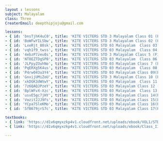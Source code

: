 ```yaml
--- 
layout : lessons 
subject: Malayalam
class: Three
CreaterEmail: deepthipjoju@gmail.com

lessons: 
- { id: 'bnsTjhK4uC0', title: 'KITE VICTERS STD 3 Malayalam Class 01 (First Bell-ഫസ്റ്റ് ബെല്‍)' }
- { id: 'BoWFwYILSbw', title: 'KITE VICTERS STD 3 Malayalam Class 02 (First Bell-ഫസ്റ്റ് ബെല്‍)' }
- { id: 'LxeRjt_88sk', title: 'KITE VICTERS STD 03 Malayalam  Class 03 (First Bell-ഫസ്റ്റ് ബെല്‍)' }
- { id: 'vqh1f9_twss', title: 'KITE VICTERS STD 03 Malayalam  Class 04 (First Bell-ഫസ്റ്റ് ബെല്‍)' }
- { id: '4ebzP7zeu0s', title: 'KITE VICTERS STD 3 Malayalam Class 5 (First Bell-ഫസ്റ്റ് ബെല്‍)' }
- { id: 'NT8EZTDgSP8', title: 'KITE VICTERS STD 03 Malayalam  Class 06 (First Bell-ഫസ്റ്റ് ബെല്‍)' }
- { id: 'JLPpyZOuhNo', title: 'KITE VICTERS STD 03 Malayalam Class 7 (First Bell-ഫസ്റ്റ് ബെല്‍)' }
- { id: 'PqERXg5K4us', title: 'KITE VICTERS STD 03 Malayalam  Class 08 (First Bell-ഫസ്റ്റ് ബെല്‍)' }
- { id: 'P4rw043u3Y4', title: 'KITE VICTERS STD 03 Malayalam Class 09(First Bell-ഫസ്റ്റ് ബെല്‍)' }
- { id: 'GnxijUMiZoU', title: 'KITE VICTERS STD 3 Malayalam Class 10 (First Bell-ഫസ്റ്റ് ബെല്‍)' }
- { id: 'xkDGK3dWVwY', title: 'KITE VICTERS STD 03 Malayalam  Class 11 (First Bell-ഫസ്റ്റ് ബെല്‍)' }
- { id: '7z6QAQJPzeY', title: 'KITE VICTERS STD 03 Malayalam Class 12 (First Bell-ഫസ്റ്റ് ബെല്‍)' }
- { id: 'BplWFvX-Xzc', title: 'KITE VICTERS STD 03 Malayalam  Class 13 (First Bell-ഫസ്റ്റ് ബെല്‍)' }
- { id: 'usvE5gc7jHY', title: 'KITE VICTERS STD 03 Malayalam Class 14(First Bell-ഫസ്റ്റ് ബെല്‍)' }
- { id: 'Vozit2JJ9Fs', title: 'KITE VICTERS STD 03 Malayalam Class 15(First Bell-ഫസ്റ്റ് ബെല്‍)' }
- { id: 'YCpa7SleKMo', title: 'KITE VICTERS STD 03 Malayalam Class 16(First Bell-ഫസ്റ്റ് ബെല്‍)' }
- { id: '5fB679jrS7c', title: 'KITE VICTERS STD 03 Malayalam Class 17(First Bell-ഫസ്റ്റ് ബെല്‍)' }

textbooks:
- { link: 'https://d1v6qmyxzkp4v1.cloudfront.net/uploads/ebook/VOL1/STD3/KeralaPadavaliMalayalam/KeralaPadavaliMalayalam.pdf', title: 'Malayalam Part -1' , medium: 'Malayalam' }
- { link: 'https://d1v6qmyxzkp4v1.cloudfront.net/uploads/ebook/Class_III/Mal_Reader_Vol_II/MalayalamReader.pdf', title: 'Malayalam Part -2' , medium: 'Malayalam' }

--- 
```

